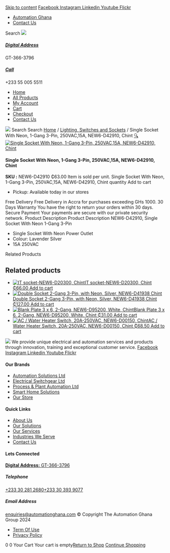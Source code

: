 [Skip to content](https://store.automationghana.com/product/single-socket-new6-d42910-chint/#content)
[ Facebook ](https://www.facebook.com/automationgh/) [ Instagram ](https://www.instagram.com/automationgh/) [ Linkedin ](https://www.linkedin.com/company/the-automation-ghana-limited/) [ Youtube ](https://www.youtube.com/channel/UCurrRDUSm5oIW39VXjn1u0w) [ Flickr ](https://www.flickr.com/photos/181794037@N07/)
  * [ Automation Ghana ](https://automationghana.com)
  * [ Contact Us ](https://store.automationghana.com/contact/)


Search
[ ![](https://store.automationghana.com/wp-content/uploads/2024/04/Website-TAGG-Logo-BLUE.png) ](https://store.automationghana.com/)
[ ](https://maps.app.goo.gl/m4xeaagWCNbLk4jM6)
#####  [ Digital Address ](https://maps.app.goo.gl/m4xeaagWCNbLk4jM6)
GT-366-3796 
[ ](tel:+233550055511)
#####  [ Call ](tel:+233550055511)
+233 55 005 5511 
  * [Home](https://store.automationghana.com/)
  * [All Products](https://store.automationghana.com/shop/)
  * [My Account](https://store.automationghana.com/my-account/)
  * [Cart](https://store.automationghana.com/cart/)
  * [Checkout](https://store.automationghana.com/checkout/)
  * [Contact Us](https://store.automationghana.com/contact/)


[![](https://store.automationghana.com/wp-content/uploads/2024/04/AutomationGhana_logo_white.png)](https://store.automationghana.com)
Search
Search
[Home](https://store.automationghana.com) / [Lighting, Switches and Sockets](https://store.automationghana.com/product-category/lighting-switches-and-sockets/) / Single Socket With Neon, 1-Gang 3-Pin, 250VAC,15A, NEW6-D42910, Chint
[🔍](https://store.automationghana.com/product/single-socket-new6-d42910-chint/)
[![Single Socket With Neon, 1-Gang 3-Pin, 250VAC,15A, NEW6-D42910, Chint](https://store.automationghana.com/wp-content/uploads/2020/04/NEW6-D42910.jpg)](https://store.automationghana.com/wp-content/uploads/2020/04/NEW6-D42910.jpg)
####  Single Socket With Neon, 1-Gang 3-Pin, 250VAC,15A, NEW6-D42910, Chint 
**SKU :** NEW6-D42910 
₵63.00
Item is sold per unit.
Single Socket With Neon, 1-Gang 3-Pin, 250VAC,15A, NEW6-D42910, Chint quantity
Add to cart
  * Pickup: Available today in our stores


Free Delivery 
Free Delivery in Accra for purchases exceeding GHs 1000. 
30 Days Warranty 
You have the right to return your orders within 30 days. 
Secure Payment 
Your payments are secure with our private security network. 
Product Description
Product Description
NEW6-D42910, Single Socket With Neon 1-Gang 3-Pin 
  * Single Socket With Neon Power Outlet
  * Colour: Lavender Silver
  * 15A 250VAC


Related Products 
## Related products
  * [![IT socket-NEW6-D20300, Chint](https://store.automationghana.com/wp-content/uploads/2020/04/TELEPHONE-300x300.jpg)IT socket-NEW6-D20300, Chint ₵66.00 ](https://store.automationghana.com/product/it-socket-new6-d20300-chint/)
[Add to cart](https://store.automationghana.com/product/single-socket-new6-d42910-chint/?add-to-cart=1516)
  * [![Double Socket 2-Gang 3-Pin, with Neon, Silver, NEW6-D41938 Chint](https://store.automationghana.com/wp-content/uploads/2020/04/2-gang-silver-300x300.jpg)Double Socket 2-Gang 3-Pin, with Neon, Silver, NEW6-D41938 Chint ₵127.00 ](https://store.automationghana.com/product/double-socket-with-neon-new6-d41938-chint/)
[Add to cart](https://store.automationghana.com/product/single-socket-new6-d42910-chint/?add-to-cart=1507)
  * [![Blank Plate 3 x 6, 2-Gang, NEW6-D95200, White, Chint](https://store.automationghana.com/wp-content/uploads/2020/04/Blank-Plate-NEW6-D95200-Chint-300x300.jpg)Blank Plate 3 x 6, 2-Gang, NEW6-D95200, White, Chint ₵31.00 ](https://store.automationghana.com/product/blank-plate-new6-d95200-chint/)
[Add to cart](https://store.automationghana.com/product/single-socket-new6-d42910-chint/?add-to-cart=1503)
  * [![AC / Water Heater Switch, 20A-250VAC, NEW6-D00150, Chint](https://store.automationghana.com/wp-content/uploads/2020/04/ac-water-heater-300x300.jpg)AC / Water Heater Switch, 20A-250VAC, NEW6-D00150, Chint ₵68.50 ](https://store.automationghana.com/product/ac-water-heater-switch-new6-d00150-chint/)
[Add to cart](https://store.automationghana.com/product/single-socket-new6-d42910-chint/?add-to-cart=1502)


![](https://store.automationghana.com/wp-content/uploads/2024/04/AutomationGhana_logo_white.png)
We provide unique electrical and automation services and products through innovation, training and exceptional customer service.
[ Facebook ](https://www.facebook.com/automationgh/) [ Instagram ](https://www.instagram.com/automationgh/) [ Linkedin ](https://www.linkedin.com/company/the-automation-ghana-limited/) [ Youtube ](https://www.youtube.com/channel/UCurrRDUSm5oIW39VXjn1u0w) [ Flickr ](https://www.flickr.com/photos/181794037@N07/)
#### Our Brands
  * [ Automation Solutions Ltd ](https://store.automationghana.com/product/single-socket-new6-d42910-chint/)
  * [ Electrical Switchgear Ltd ](https://store.automationghana.com/product/single-socket-new6-d42910-chint/)
  * [ Process & Plant Automation Ltd ](https://store.automationghana.com/product/single-socket-new6-d42910-chint/)
  * [ Smart Home Solutions ](https://store.automationghana.com/product/single-socket-new6-d42910-chint/)
  * [ Our Store ](https://store.automationghana.com/product/single-socket-new6-d42910-chint/)


#### Quick Links
  * [ About Us ](https://store.automationghana.com/product/single-socket-new6-d42910-chint/)
  * [ Our Solutions ](https://store.automationghana.com/product/single-socket-new6-d42910-chint/)
  * [ Our Services ](https://store.automationghana.com/product/single-socket-new6-d42910-chint/)
  * [ Industries We Serve ](https://store.automationghana.com/product/single-socket-new6-d42910-chint/)
  * [ Contact Us ](https://store.automationghana.com/product/single-socket-new6-d42910-chint/)


#### Lets Connected
[**Digital Address:** GT-366-3796](https://maps.app.goo.gl/m4xeaagWCNbLk4jM6)
#####  Telephone 
[ +233 30 281 2680](tel:+233302812680)[+233 30 393 9077](https://store.automationghana.com/product/single-socket-new6-d42910-chint/+233303939077)
#####  Email Address 
enquiries@automationghana.com 
© Copyright The Automation Ghana Group 2024
  * [ Term Of Use ](https://store.automationghana.com/product/single-socket-new6-d42910-chint/)
  * [ Privacy Policy ](https://store.automationghana.com/product/single-socket-new6-d42910-chint/)


0
0
Your Cart
Your cart is empty[Return to Shop](https://store.automationghana.com/shop/)
[Continue Shopping](https://store.automationghana.com/product/single-socket-new6-d42910-chint/)
